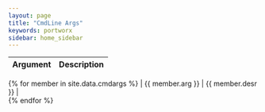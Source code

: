 ```yaml
---
layout: page
title: "CmdLine Args"
keywords: portworx
sidebar: home_sidebar
---
```


| Argument      | Description   |        
| ------------- |:-------------:|
{% for member in site.data.cmdargs %}
| {{ member.arg }} |   {{ member.desr }} |  
{% endfor %}
